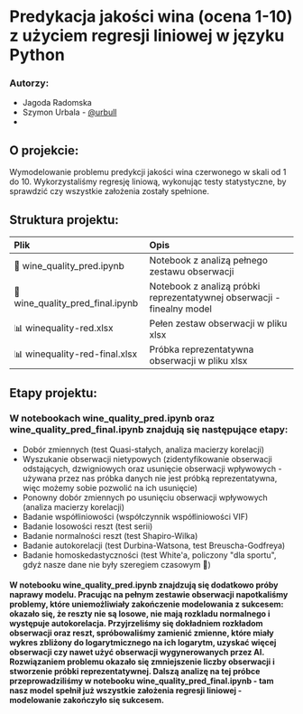# Predykacja jakości wina (ocena 1-10) z użyciem regresji liniowej w języku Python
### Autorzy:
- Jagoda Radomska
- Szymon Urbala - [@urbull](https://github.com/urbull)
- 
## O projekcie:
Wymodelowanie problemu predykcji jakości wina czerwonego w skali od 1 do 10. Wykorzystaliśmy regresję liniową, wykonując testy statystyczne, by sprawdzić czy wszystkie założenia zostały spełnione. 

## Struktura projektu:
|Plik| Opis|
|:----------|:----|
|📄 wine_quality_pred.ipynb |Notebook z analizą pełnego zestawu obserwacji|
|📄 wine_quality_pred_final.ipynb |Notebook z analizą próbki reprezentatywnej obserwacji - finealny model|
|📊 winequality-red.xlsx |Pełen zestaw obserwacji w pliku xlsx|
|📊 winequality-red-final.xlsx |Próbka reprezentatywna obserwacji w pliku xlsx|

## Etapy projektu:
### W notebookach wine_quality_pred.ipynb oraz wine_quality_pred_final.ipynb znajdują się następujące etapy:
- Dobór zmiennych (test Quasi-stałych, analiza macierzy korelacji)
- Wyszukanie obserwacji nietypowych (zidentyfikowanie obserwacji odstających, dzwigniowych oraz usunięcie obserwacji wpływowych - używana przez nas próbka danych nie jest próbką reprezentatywna, więc możemy sobie pozwolić na ich usunięcie)
- Ponowny dobór zmiennych po usunięciu obserwacji wpływowych (analiza macierzy korelacji)
- Badanie współliniowości (współczynnik współliniowości VIF)
- Badanie losowości reszt (test serii)
- Badanie normalności reszt (test Shapiro-Wilka)
- Badanie autokorelacji (test Durbina-Watsona, test Breuscha-Godfreya)
- Badanie homoskedastyczności (test White'a, policzony "dla sportu", gdyż nasze dane nie były szeregiem czasowym 🙂)
#### W notebooku wine_quality_pred.ipynb znajdzują się dodatkowo próby naprawy modelu. Pracując na pełnym zestawie obserwacji napotkaliśmy problemy, które uniemożliwiały zakończenie modelowania z sukcesem: okazało się, że reszty nie są losowe, nie mają rozkladu normalnego i występuje autokorelacja. Przyjrzeliśmy się dokładniem rozkładom obserwacji oraz reszt, spróbowaliśmy zamienić zmienne, które miały wykres zbliżony do logarytmicznego na ich logarytm, uzyskać więcej obserwacji czy nawet użyć obserwacji wygynerowanych przez AI. Rozwiązaniem problemu okazało się zmniejszenie liczby obserwacji i stworzenie próbki reprezentatywnej. Dalszą analizę na tej próbce przeprowadziliśmy w notebooku wine_quality_pred_final.ipynb - tam nasz model spełnił już wszystkie założenia regresji liniowej - modelowanie zakończyło się sukcesem.
